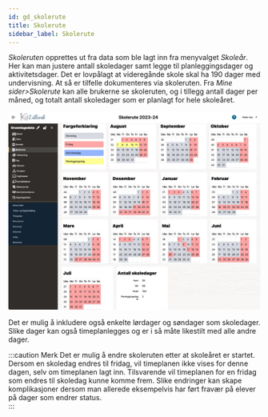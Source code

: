 ```yaml
---
id: gd_skolerute
title: Skolerute
sidebar_label: Skolerute
---
```


 _Skoleruten_ opprettes ut fra data som ble lagt inn fra menyvalget _Skoleår_.
Her kan man justere antall skoledager samt legge til planleggingsdager og aktivitetsdager. Det er lovpålagt at videregånde skole skal ha 190 dager med undervisning. At så er tilfelle dokumenteres via skoleruten. Fra _Mine sider>Skolerute_ kan alle brukerne se skoleruten, og i tillegg antall dager per måned, og totalt antall skoledager som er planlagt for hele skoleåret. 

![Skolerute](/img/gd_skolerute.png 'Skolerute')

Det er mulig å inkludere også enkelte lørdager og søndager som skoledager. Slike dager kan også timeplanlegges og er i så måte likestilt med alle andre dager. 

:::caution Merk
Det er mulig å endre skoleruten etter at skoleåret er startet. Dersom en skoledag endres til fridag, vil timeplanen ikke vises for denne dagen, selv om timeplanen lagt inn. Tilsvarende vil timeplanen for en fridag som endres til skoledag kunne komme frem. Slike endringer kan skape komplikasjoner dersom man allerede eksempelvis har ført fravær på elever på dager som endrer status.  
:::
